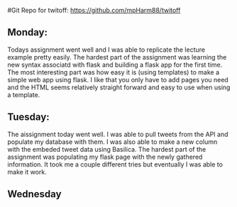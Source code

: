#Git Repo for twitoff: https://github.com/mpHarm88/twitoff


## Monday:

Todays assignment went well and I was able to replicate the lecture example pretty easily. The hardest part of the assignment was learning the new syntax associatd with flask and building a flask app for the first time. The most interesting part was how easy it is (using templates) to make a simple web app using flask. I like that you only have to add pages you need and the HTML seems relatively straight forward and easy to use when using a template.


## Tuesday:

The aissignment today went well. I was able to pull tweets from the API and populate my database with them. I was also able to make a new column with the embeded tweet data using Basilica. The hardest part of the assignment was populating my flask page with the newly gathered information. It took me a couple different tries but eventually I was able to make it work.

## Wednesday


